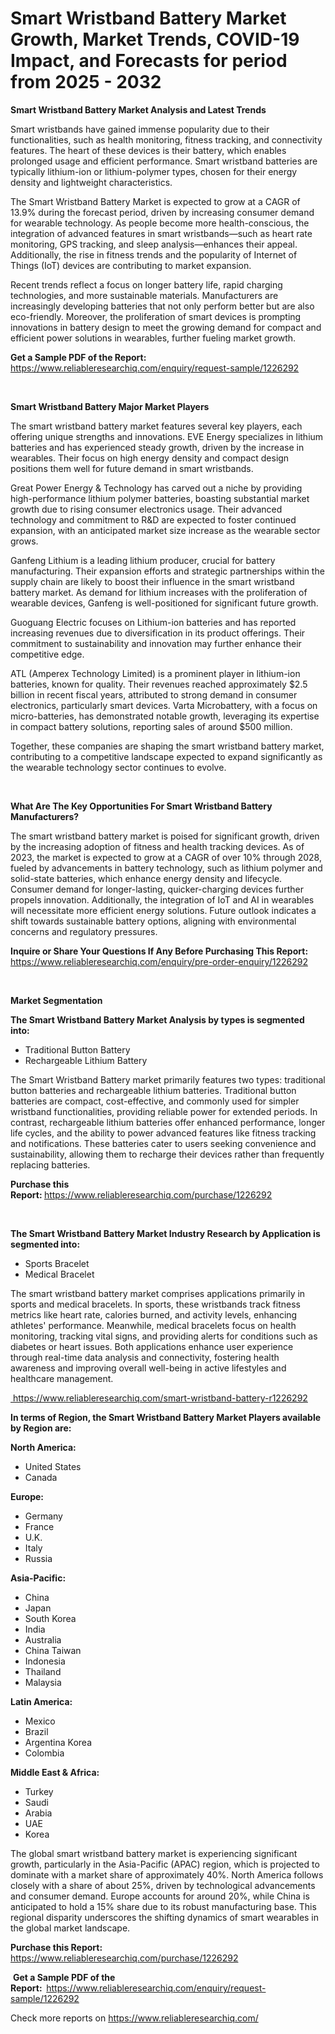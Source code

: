 <p><h1>Smart Wristband Battery Market Growth, Market Trends, COVID-19 Impact, and Forecasts for period from 2025 - 2032</h1></p><p><strong>Smart Wristband Battery Market Analysis and Latest Trends</strong></p>
<p><p>Smart wristbands have gained immense popularity due to their functionalities, such as health monitoring, fitness tracking, and connectivity features. The heart of these devices is their battery, which enables prolonged usage and efficient performance. Smart wristband batteries are typically lithium-ion or lithium-polymer types, chosen for their energy density and lightweight characteristics.</p><p>The Smart Wristband Battery Market is expected to grow at a CAGR of 13.9% during the forecast period, driven by increasing consumer demand for wearable technology. As people become more health-conscious, the integration of advanced features in smart wristbands—such as heart rate monitoring, GPS tracking, and sleep analysis—enhances their appeal. Additionally, the rise in fitness trends and the popularity of Internet of Things (IoT) devices are contributing to market expansion. </p><p>Recent trends reflect a focus on longer battery life, rapid charging technologies, and more sustainable materials. Manufacturers are increasingly developing batteries that not only perform better but are also eco-friendly. Moreover, the proliferation of smart devices is prompting innovations in battery design to meet the growing demand for compact and efficient power solutions in wearables, further fueling market growth.</p></p>
<p><strong>Get a Sample PDF of the Report:&nbsp;</strong> <a href="https://www.reliableresearchiq.com/enquiry/request-sample/1226292?utm_campaign=2212&utm_medium=2&utm_source=Github&utm_content=ia&utm_term=07042025&utm_id=smart-wristband-battery">https://www.reliableresearchiq.com/enquiry/request-sample/1226292</a></p>
<p>&nbsp;</p>
<p><strong>Smart Wristband Battery Major Market Players</strong></p>
<p><p>The smart wristband battery market features several key players, each offering unique strengths and innovations. EVE Energy specializes in lithium batteries and has experienced steady growth, driven by the increase in wearables. Their focus on high energy density and compact design positions them well for future demand in smart wristbands.</p><p>Great Power Energy & Technology has carved out a niche by providing high-performance lithium polymer batteries, boasting substantial market growth due to rising consumer electronics usage. Their advanced technology and commitment to R&D are expected to foster continued expansion, with an anticipated market size increase as the wearable sector grows.</p><p>Ganfeng Lithium is a leading lithium producer, crucial for battery manufacturing. Their expansion efforts and strategic partnerships within the supply chain are likely to boost their influence in the smart wristband battery market. As demand for lithium increases with the proliferation of wearable devices, Ganfeng is well-positioned for significant future growth.</p><p>Guoguang Electric focuses on Lithium-ion batteries and has reported increasing revenues due to diversification in its product offerings. Their commitment to sustainability and innovation may further enhance their competitive edge.</p><p>ATL (Amperex Technology Limited) is a prominent player in lithium-ion batteries, known for quality. Their revenues reached approximately $2.5 billion in recent fiscal years, attributed to strong demand in consumer electronics, particularly smart devices. Varta Microbattery, with a focus on micro-batteries, has demonstrated notable growth, leveraging its expertise in compact battery solutions, reporting sales of around $500 million.</p><p>Together, these companies are shaping the smart wristband battery market, contributing to a competitive landscape expected to expand significantly as the wearable technology sector continues to evolve.</p></p>
<p>&nbsp;</p>
<p><strong>What Are The Key Opportunities For Smart Wristband Battery Manufacturers?</strong></p>
<p><p>The smart wristband battery market is poised for significant growth, driven by the increasing adoption of fitness and health tracking devices. As of 2023, the market is expected to grow at a CAGR of over 10% through 2028, fueled by advancements in battery technology, such as lithium polymer and solid-state batteries, which enhance energy density and lifecycle. Consumer demand for longer-lasting, quicker-charging devices further propels innovation. Additionally, the integration of IoT and AI in wearables will necessitate more efficient energy solutions. Future outlook indicates a shift towards sustainable battery options, aligning with environmental concerns and regulatory pressures.</p></p>
<p><strong>Inquire or Share Your Questions If Any Before Purchasing This Report:</strong> <a href="https://www.reliableresearchiq.com/enquiry/pre-order-enquiry/1226292?utm_campaign=2212&utm_medium=2&utm_source=Github&utm_content=ia&utm_term=07042025&utm_id=smart-wristband-battery">https://www.reliableresearchiq.com/enquiry/pre-order-enquiry/1226292</a></p>
<p>&nbsp;</p>
<p><strong>Market Segmentation</strong></p>
<p><strong>The Smart Wristband Battery Market Analysis by types is segmented into:</strong></p>
<p><ul><li>Traditional Button Battery</li><li>Rechargeable Lithium Battery</li></ul></p>
<p><p>The Smart Wristband Battery market primarily features two types: traditional button batteries and rechargeable lithium batteries. Traditional button batteries are compact, cost-effective, and commonly used for simpler wristband functionalities, providing reliable power for extended periods. In contrast, rechargeable lithium batteries offer enhanced performance, longer life cycles, and the ability to power advanced features like fitness tracking and notifications. These batteries cater to users seeking convenience and sustainability, allowing them to recharge their devices rather than frequently replacing batteries.</p></p>
<p><strong>Purchase this Report:&nbsp;</strong><a href="https://www.reliableresearchiq.com/purchase/1226292?utm_campaign=2212&utm_medium=2&utm_source=Github&utm_content=ia&utm_term=07042025&utm_id=smart-wristband-battery">https://www.reliableresearchiq.com/purchase/1226292</a></p>
<p>&nbsp;</p>
<p><strong>The Smart Wristband Battery Market Industry Research by Application is segmented into:</strong></p>
<p><ul><li>Sports Bracelet</li><li>Medical Bracelet</li></ul></p>
<p><p>The smart wristband battery market comprises applications primarily in sports and medical bracelets. In sports, these wristbands track fitness metrics like heart rate, calories burned, and activity levels, enhancing athletes' performance. Meanwhile, medical bracelets focus on health monitoring, tracking vital signs, and providing alerts for conditions such as diabetes or heart issues. Both applications enhance user experience through real-time data analysis and connectivity, fostering health awareness and improving overall well-being in active lifestyles and healthcare management.</p></p>
<p><a href="https://www.reliableresearchiq.com/smart-wristband-battery-r1226292?utm_campaign=2212&utm_medium=2&utm_source=Github&utm_content=ia&utm_term=07042025&utm_id=smart-wristband-battery">&nbsp;https://www.reliableresearchiq.com/smart-wristband-battery-r1226292</a></p>
<p><strong>In terms of Region, the Smart Wristband Battery Market Players available by Region are:</strong></p>
<p>
    <p> <strong> North America: </strong>
        <ul>
            <li>United States</li>
            <li>Canada</li>
        </ul>
        </p> 
    <p> <strong> Europe: </strong>
        <ul>
            <li>Germany</li>
            <li>France</li>
            <li>U.K.</li>
            <li>Italy</li>
            <li>Russia</li>
        </ul>
        </p> 
    <p> <strong> Asia-Pacific: </strong>
        <ul>
            <li>China</li>
            <li>Japan</li>
            <li>South Korea</li>
            <li>India</li>
            <li>Australia</li>
            <li>China Taiwan</li>
            <li>Indonesia</li>
            <li>Thailand</li>
            <li>Malaysia</li>
        </ul>
        </p> 
    <p> <strong> Latin America: </strong>
        <ul>
            <li>Mexico</li>
            <li>Brazil</li>
            <li>Argentina Korea</li>
            <li>Colombia</li>
        </ul>
        </p> 
    <p> <strong> Middle East & Africa: </strong>
        <ul>
            <li>Turkey</li>
            <li>Saudi</li>
            <li>Arabia</li>
            <li>UAE</li>
            <li>Korea</li>
        </ul>
    </p>
    </p>
<p><p>The global smart wristband battery market is experiencing significant growth, particularly in the Asia-Pacific (APAC) region, which is projected to dominate with a market share of approximately 40%. North America follows closely with a share of about 25%, driven by technological advancements and consumer demand. Europe accounts for around 20%, while China is anticipated to hold a 15% share due to its robust manufacturing base. This regional disparity underscores the shifting dynamics of smart wearables in the global market landscape.</p></p>
<p><strong>Purchase this Report: </strong><a href="https://www.reliableresearchiq.com/purchase/1226292?utm_campaign=2212&utm_medium=2&utm_source=Github&utm_content=ia&utm_term=07042025&utm_id=smart-wristband-battery">https://www.reliableresearchiq.com/purchase/1226292</a></p>
<p>&nbsp;<strong>Get a Sample PDF of the Report:&nbsp;&nbsp;</strong><a href="https://www.reliableresearchiq.com/enquiry/request-sample/1226292?utm_campaign=2212&utm_medium=2&utm_source=Github&utm_content=ia&utm_term=07042025&utm_id=smart-wristband-battery">https://www.reliableresearchiq.com/enquiry/request-sample/1226292</a></p>
<p><strong></strong></p>
<p>Check more reports on <a href="https://www.reliableresearchiq.com/?utm_campaign=2212&utm_medium=2&utm_source=Github&utm_content=ia&utm_term=07042025&utm_id=smart-wristband-battery">https://www.reliableresearchiq.com/</a></p>